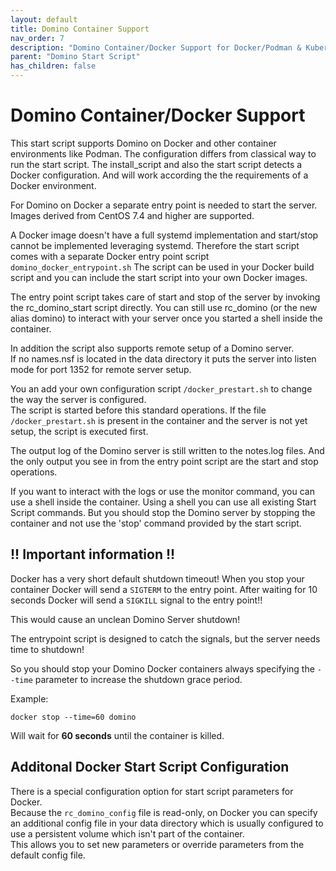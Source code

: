 ```yaml
---
layout: default
title: Domino Container Support
nav_order: 7
description: "Domino Container/Docker Support for Docker/Podman & Kubernetes environments"
parent: "Domino Start Script"
has_children: false
---
```


# Domino Container/Docker Support

This start script supports Domino on Docker and other container environments like Podman.
The configuration differs from classical way to run the start script.
The install_script and also the start script detects a Docker configuration.
And will work according the the requirements of a Docker environment.

For Domino on Docker a separate entry point is needed to start the server.
Images derived from CentOS 7.4 and higher are supported.

A Docker image doesn't have a full systemd implementation and start/stop cannot be implemented leveraging systemd.
Therefore the start script comes with a separate Docker entry point script `domino_docker_entrypoint.sh`
The script can be used in your Docker build script and you can include the start script into your own Docker images.

The entry point script takes care of start and stop of the server by invoking the rc_domino_start script directly.
You can still use rc_domino (or the new alias domino) to interact with your server once you started a shell inside the container.

In addition the script also supports remote setup of a Domino server.  
If no names.nsf is located in the data directory it puts the server into listen mode for port 1352 for remote server setup.

You an add your own configuration script `/docker_prestart.sh` to change the way the server is configured.  
The script is started before this standard operations.
If the file `/docker_prestart.sh` is present in the container and the server is not yet setup, the script is executed first.

The output log of the Domino server is still written to the notes.log files.
And the only output you see in from the entry point script are the start and stop operations.

If you want to interact with the logs or use the monitor command, you can use a shell inside the container.
Using a shell you can use all existing Start Script commands.
But you should stop the Domino server by stopping the container and not use the 'stop' command provided by the start script.

## !! Important information !!

Docker has a very short default shutdown timeout!
When you stop your container Docker will send a `SIGTERM` to the entry point.
After waiting for 10 seconds Docker will send a `SIGKILL` signal to the entry point!!

This would cause an unclean Domino Server shutdown!

The entrypoint script is designed to catch the signals, but the server needs time to shutdown!

So you should stop your Domino Docker containers always specifying the `--time` parameter to increase the shutdown grace period.

Example:

```
docker stop --time=60 domino
```

Will wait for **60 seconds** until the container is killed.

## Additonal Docker Start Script Configuration

There is a special configuration option for start script parameters for Docker.  
Because the `rc_domino_config` file is read-only, on Docker you can specify an additional config file
in your data directory which is usually configured to use a persistent volume which isn't part of the container.  
This allows you to set new parameters or override parameters from the default config file.
